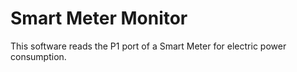 # Smart Meter Monitor

This software reads the P1 port of a Smart Meter for electric power consumption.

